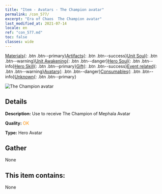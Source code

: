 ```yaml
---
title: "Item - Avatars - The Champion avatar"
permalink: /con_577/
excerpt: "Era of Chaos  The Champion avatar"
last_modified_at: 2021-07-14
locale: en
ref: "con_577.md"
toc: false
classes: wide
---
```

 [Materials](/Items/){: .btn .btn--primary}[Artifacts](/Items/Artifacts/){: .btn .btn--success}[Unit Soul](/Items/UnitSoul/){: .btn .btn--warning}[Unit Awakening](/Items/UnitAwakening/){: .btn .btn--danger}[Hero Soul](/Items/HeroSoul/){: .btn .btn--info}[Hero Skill](/Items/HeroSkill/){: .btn .btn--primary}[Gift](/Items/Gift/){: .btn .btn--success}[Event related](/Items/Events/){: .btn .btn--warning}[Avatars](/Items/Avatars/){: .btn .btn--danger}[Consumables](/Items/Consumables/){: .btn .btn--info}[Unknown](/Items/Unknown/){: .btn .btn--primary}

 ![The Champion avatar](/images/h/h_Mephala7.jpg)

## Details
 **Description:** Use to receive The Champion of Mephala Avatar

 **Quality:** <span style="color: #FF8C00">OK</span>

 **Type:** Hero Avatar

## Gather

  None

## This item contains:

  None

